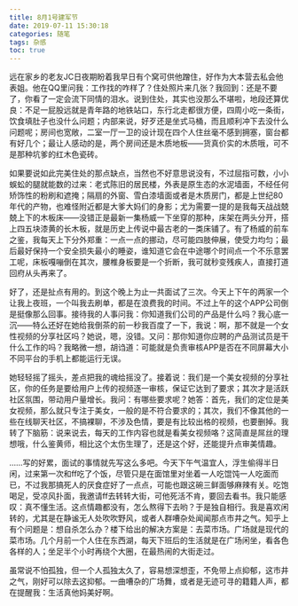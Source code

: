 ```yaml
---
title: 8月1号建军节
date: 2019-07-11 15:30:18
categories: 随笔
tags: 杂感
toc: true
---
```

远在家乡的老友JC日夜期盼着我早日有个窝可供他蹭住，好作为大本营去私会他表姐。他在QQ里问我：工作找的咋样了？住处照片来几张？我回到：还是不要了，你看了一定会流下同情的泪水。说到住处，其实也没那么不堪啦，地段还算优良：不足一屁股远就是青年路的地铁站口，东行北走都很方便，四周小吃一条街，饮食填肚子也没什么问题；内部来说，好歹还是坐式马桶，而且顺利冲下去没什么问题呢；房间也宽敞，二室一厅一卫的设计现在四个人住丝毫不感到拥塞，窗台都有好几个；最让人感动的是，两个房间还是木质地板——货真价实的木质哦，可不是那种坑爹的红木色瓷砖。

如果要说如此完美住处的那点缺点，当然也不好意思说没有，不过屈指可数，小小蜈蚣的腿就能数的过来：老式陈旧的居民楼，外表是原生态的水泥墙面，不经任何矫饰性的粉刷和遮掩；隔扇的外窗、雪白漆墙面或者是木质房门，都是上世纪80年代的产物，也难怪附近都是大爹大妈们的身影；尤为需要一提的是我每天战战兢兢上下的木板床——没错正是最新一集杨威一下坐穿的那种，床架在两头分开，搭上四五块漆黄的长木板，就是历史上传说中最古老的一类床铺了。有了杨威的前车之鉴，我每天上下分外郑重：一点一点的挪动，尽可能四肢伸展，使受力均匀；最后最好保持一个安全损失最小的睡姿，谁知道它会在中途哪个时间点一个不乐意罢工呢，床板嘎嘣倒在其次，腰椎身板要是一个折断，我可就秒变残疾人，直接打道回府从头再来了。

好了，还是扯点有用的。到这个晚上为止一共面试了三次。今天上下午的两家一个让我上夜班，一个叫我去刷单，都是在浪费我的时间。不过上午的这个APP公司倒是挺像那么回事。接待我的人事问我：你知道我们公司的产品是什么吗？我心底一沉——特么还好在她给我倒茶的前一秒我百度了一下，我说：啊，那不就是一个女性视频的分享社区吗？她说，嗯，没错。又问：那你知道你应聘的产品测试员是干什么工作的吗？我略微一想，胡诌道：可能就是负责审核APP是否在不同屏幕大小不同平台的手机上都能运行无误。

她轻轻摇了摇头，差点把我的魂给摇没了。接着说：我们是一个美女视频的分享社区，你的任务是要给用户上传的视频逐一审核，保证它达到了要求；其次才是活跃社区氛围，带动用户量增长。我问：有哪些要求呢？她答：首先，我们的定位是美女视频，那么就只专注于美女，一般的是不符合要求的；其次，我们不像其他的一些在线聊天社区，不搞裸聊，不涉及色情，要是有比较出格的视频，也要删掉。我转了下脑筋：说来说去，每天的工作内容也就是看美女视频咯？这简直是屌丝的理想哦，什么鉴黄师，相比这个太伤生理了，还是这个好，还能提升点审美情趣。

……写的好累，面试的事情就先写这么多吧。今天下午气温宜人，浮生偷得半日闲，过来第一次和ff吃了个饭，尽管只是在面馆里对坐着一人吃馄饨一人吃面而已，不过我那搞死人的厌食症好了一点点，可能也跟这碗三鲜面够麻辣有关。吃饱喝足，受凉风扑面，我邀请ff去转转大街，可他死活不肯，要回去看书。我只能感叹：真不懂生活。这点情趣都没有，怎么熬得下去哟？于是独自相行。我是喜欢闲转的，尤其是在静谧无人处吹吹野风，或者人群嘈杂处闻闻那点市井之气。知乎上有个问题是：想自杀怎么办？楼下给出的解决方案是：去菜市场。广场就是现代的菜市场。几个月前一个人住在东西湖，每天下班后的生活就是在广场闲坐，看各色各样的人；坐足半个小时再绕个大圈，在最热闹的大街走过。

虽常说不怕孤独，但一个人孤独太久了，容易想深想歪，不免带上点抑郁，这市井之气，刚好可以除去这抑郁。一曲嘈杂的广场舞，或者是无迹可寻的籍籍人声，都在提醒我：生活真他妈美好啊。















